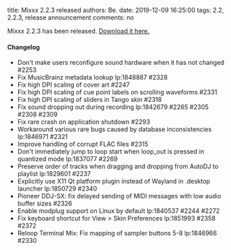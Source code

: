title: Mixxx 2.2.3 released
authors: Be.
date: 2019-12-09 16:25:00
tags: 2.2, 2.2.3, release announcement
comments: no

Mixxx 2.2.3 has been released. [Download it here.](http://downloads.mixxx.org/mixxx-2.2.3/)

#### Changelog

- Don't make users reconfigure sound hardware when it has not changed #2253
- Fix MusicBrainz metadata lookup lp:1848887 #2328
- Fix high DPI scaling of cover art #2247
- Fix high DPI scaling of cue point labels on scrolling waveforms #2331
- Fix high DPI scaling of sliders in Tango skin #2318
- Fix sound dropping out during recording lp:1842679 #2265 #2305 #2308 #2309
- Fix rare crash on application shutdown #2293
- Workaround various rare bugs caused by database inconsistencies lp:1846971 #2321
- Improve handling of corrupt FLAC files #2315
- Don't immediately jump to loop start when loop_out is pressed in quantized mode lp:1837077 #2269
- Preserve order of tracks when dragging and dropping from AutoDJ to playlist lp:1829601 #2237
- Explicitly use X11 Qt platform plugin instead of Wayland in .desktop launcher lp:1850729 #2340
- Pioneer DDJ-SX: fix delayed sending of MIDI messages with low audio buffer sizes #2326
- Enable modplug support on Linux by default lp:1840537 #2244 #2272
- Fix keyboard shortcut for View > Skin Preferences lp:1851993 #2358 #2372
- Reloop Terminal Mix: Fix mapping of sampler buttons 5-8 lp:1846966 #2330
